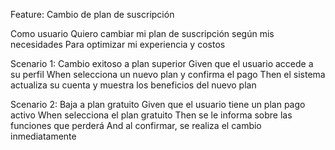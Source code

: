 Feature: Cambio de plan de suscripción

Como usuario
Quiero cambiar mi plan de suscripción según mis necesidades
Para optimizar mi experiencia y costos

Scenario 1: Cambio exitoso a plan superior
Given que el usuario accede a su perfil
When selecciona un nuevo plan y confirma el pago
Then el sistema actualiza su cuenta y muestra los beneficios del nuevo plan

Scenario 2: Baja a plan gratuito
Given que el usuario tiene un plan pago activo
When selecciona el plan gratuito
Then se le informa sobre las funciones que perderá
And al confirmar, se realiza el cambio inmediatamente
